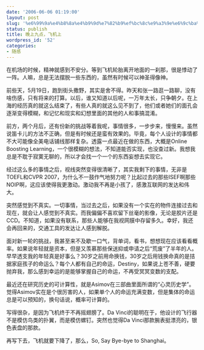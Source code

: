 ```yaml
---
date: '2006-06-06 01:19:00'
layout: post
slug: '%e6%99%9a%e4%b8%8a%e4%b9%9d%e7%82%b9%ef%bc%8c%e9%a3%9e%e6%9c%ba%e4%b8%8a'
status: publish
title: 晚上九点，飞机上
wordpress_id: '52'
categories:
- 随感
---
```


在机场的时候，精神就感到不安分。等到飞机轮胎离开地面的一刹那，很是悸动了一阵。人嘛，总是无法摆脱一些东西的，虽然有时候可以神圣得像神。


前些天，5月19日，跑到街头撒野，其实是舍不得。昨天和张一路逛一路聊，没有啥伤感，只有将来的打算。以后，谁又知道以后呢，一万年太长，只争朝夕。在上海的经历真的就这么结束了，有些人真的就这么见不到了，他们或者她们的面孔会逐渐变得模糊，和记忆和现实和幻想里面的其他的人和事搞混淆。


前方，两个月后，还有份新的挑战等着我呢，事情很多，一步步来，慢慢来。虽然说笛卡儿的方法不正确，但是有时候还是蛮有效果的。毕竟，每个人设计的事情都不大可能像全美电话铺线那样复杂。透露一点最近在做的东西，大概是Online Boosting Learning，一个很模糊的想法，不知道能否实现，也没查过新。我想我总是不耽于寂寞无聊的，所以才会找一个一个的东西妄想去实现它。


经过这么多的事情之后，视线突然变得很清晰了，其实我剩下的事情，无非是TOEFL和CVPR 2007，为什么不一鼓作气地努力呢？比起过去的那些ISEF啊那些NOIP啊，这应该使得我更激动。激动我不再是小孩了，感激互联网的发达和伟大。


突然感觉到不真实。一切事情，当过去之后，如果没有一个实在的物件连接过去和现在，就会让人感觉到不真实。而我偏偏不喜欢留下丝毫的影像，无论是胶片还是CCD。不知道，如果没有联系，那些人能够在我视网膜中存留多久。幸好，我还会再回来的，交通工具的发达让人感到解脱。


面对新一轮的挑战，我甚至来不及歇一口气，背单词，看书，想想现在应该看看概率。如果说年轻就是资本，但是又羡慕那些保送抑或申请之后“荒废”了半年的人。早早透支我的年轻真是好事么？30岁之前用命换钱，30岁之后用钱换命真的是拮据家庭孩子的命运么？每个人都有自己的命运，Destiny，如果说上苍不善，硬要抛弃我，那么感到幸运的是能够掌握自己的命运，不再受冥冥变数的支配。


最近还在研究历史的可计算性，就是Asimov在三部曲里面所谓的“心灵历史学”。觉得Asimov实在是个很厉害的人，如果单个人的命运充满变数，但是集体的命运总是可以预知的，换句话说，概率可计算的。


写得很杂，是因为飞机终于不再摇翅膀了。Da Vinci的聪明在于，他设计的飞行器不是模仿鸟类的扑翼，而是模仿螺钉。突然也觉得Da Vinci那款腕表挺漂亮的，银色表盘的那款。


再写下去，飞机就要下降了，那么，So, Say Bye-bye to Shanghai。
